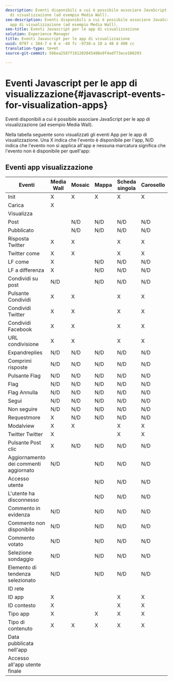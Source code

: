 ```yaml
---
description: Eventi disponibili a cui è possibile associare JavaScript per le app
  di visualizzazione (ad esempio Media Wall).
seo-description: Eventi disponibili a cui è possibile associare JavaScript per le
  app di visualizzazione (ad esempio Media Wall).
seo-title: Eventi Javascript per le app di visualizzazione
solution: Experience Manager
title: Eventi Javascript per le app di visualizzazione
uuid: 0797 c 384-7 e 8 e -44 fc -9738-a 10 a 48 d 490 cc
translation-type: tm+mt
source-git-commit: 566ea2587f101202045488e9f4edf73ece100293

---
```



# Eventi Javascript per le app di visualizzazione{#javascript-events-for-visualization-apps}

Eventi disponibili a cui è possibile associare JavaScript per le app di visualizzazione (ad esempio Media Wall).

Nella tabella seguente sono visualizzati gli eventi App per le app di visualizzazione. Una X indica che l'evento è disponibile per l'app, N/D indica che l'evento non si applica all'app e nessuna marcatura significa che l'evento non è disponibile per quell'app:

## Eventi app visualizzazione

| Eventi | Media Wall | Mosaic | Mappa | Scheda singola | Carosello | Pulsante Post | Filmstrip |
|---|---|---|---|---|---|---|---|
| Init | X | X | X | X | X | X | X |
| Carica | X |  |  |  |  |  |  |
| Visualizza |  |  |  |  |  |  |  |
| Post |  | N/D | N/D | N/D | N/D |  | N/D |
| Pubblicato |  | N/D | N/D | N/D | N/D |  | N/D |
| Risposta Twitter | X | X |  | X | X | N/D | X |
| Twitter come | X | X |  | X | X | N/D | X |
| LF come | X |  | N/D | N/D | N/D | N/D | N/D |
| LF a differenza | X |  | N/D | N/D | N/D | N/D | N/D |
| Condividi su post | N/D |  | N/D | N/D | N/D | N/D | N/D |
| Pulsante Condividi | X | X |  | X | X | N/D | X |
| Condividi Twitter | X | X |  | X | X | N/D | X |
| Condividi Facebook | X | X |  | X | X | N/D | X |
| URL condivisione | X | X |  | X | X | N/D | X |
| Expandreplies | N/D | N/D | N/D | N/D | N/D | N/D | N/D |
| Comprimi risposte | N/D | N/D | N/D | N/D | N/D | N/D | N/D |
| Pulsante Flag | N/D | N/D | N/D | N/D | N/D | N/D | N/D |
| Flag | N/D | N/D | N/D | N/D | N/D | N/D | N/D |
| Flag Annulla | N/D | N/D | N/D | N/D | N/D | N/D | N/D |
| Segui | N/D | N/D | N/D | N/D | N/D | N/D | N/D |
| Non seguire | N/D | N/D | N/D | N/D | N/D | N/D | N/D |
| Requestmore | X | N/D | N/D | N/D | N/D | N/D | N/D |
| Modalview | X | X |  | X | X | N/D | X |
| Twitter Twitter | X |  |  | X | X | N/D | X |
| Pulsante Post clic | X | N/D | N/D | N/D | N/D | X | N/D |
| Aggiornamento dei commenti aggiornato | N/D |  | N/D | N/D | N/D | N/D | N/D |
| Accesso utente |  |  | N/D | N/D | N/D |  | N/D |
| L'utente ha disconnesso |  |  | N/D | N/D | N/D |  | N/D |
| Commento in evidenza | N/D |  | N/D | N/D | N/D | N/D | N/D |
| Commento non disponibile | N/D |  | N/D | N/D | N/D | N/D | N/D |
| Commento votato | N/D |  | N/D | N/D | N/D | N/D | N/D |
| Selezione sondaggio | N/D |  | N/D | N/D | N/D | N/D | N/D |
| Elemento di tendenza selezionato | N/D |  | N/D | N/D | N/D | N/D | N/D |
| ID rete |  |  |  |  |  |  | N/D |
| ID app | X |  |  | X | X | X | X |
| ID contesto | X |  |  | X | X | X | X |
| Tipo app | X |  | X | X | X | X | X |
| Tipo di contenuto | X | X | X | X | X | X |  |
| Data pubblicata nell'app |  |  |  |  |  |  |  |
| Accesso all'app utente finale |  |  |  |  |  |  |  |
